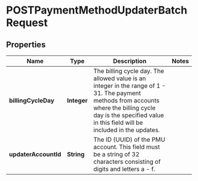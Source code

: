 

# POSTPaymentMethodUpdaterBatchRequest


## Properties

| Name | Type | Description | Notes |
|------------ | ------------- | ------------- | -------------|
|**billingCycleDay** | **Integer** | The billing cycle day. The allowed value is an integer in the range of 1 - 31.  The payment methods from accounts where the billing cycle day is the specified value in this field will be included in the updates.  |  |
|**updaterAccountId** | **String** | The ID (UUID) of the PMU account. This field must be a string of 32 characters consisting of digits and letters a - f.  |  |



